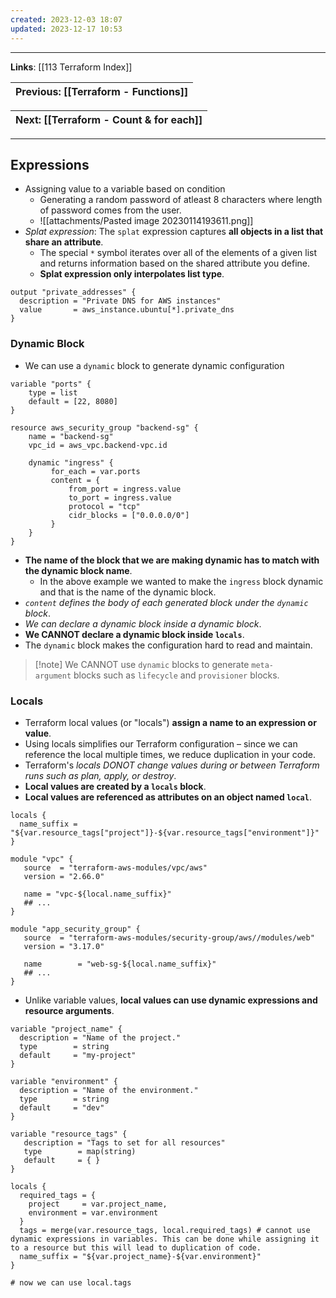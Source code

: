 ```yaml
---
created: 2023-12-03 18:07
updated: 2023-12-17 10:53
---
```

---
**Links**: [[113 Terraform Index]]

| Previous: [[Terraform - Functions]] |
|-|

| Next: [[Terraform - Count & for each]] |
|-|

---
## Expressions
- Assigning value to a variable based on condition
	- Generating a random password of atleast 8 characters where length of password comes from the user.
	- ![[attachments/Pasted image 20230114193611.png]]
- *Splat expression*: The `splat` expression captures **all objects in a list that share an attribute**. 
	- The special `*` symbol iterates over all of the elements of a given list and returns information based on the shared attribute you define.
	- **Splat expression only interpolates list type**.

```hcl title:"Example of splat operation" fold
output "private_addresses" {
  description = "Private DNS for AWS instances"
  value       = aws_instance.ubuntu[*].private_dns
}
```

### Dynamic Block
- We can use a `dynamic` block to generate dynamic configuration

```hcl title:"using dynamic block" fold
variable "ports" {
	type = list
	default = [22, 8080]
}

resource aws_security_group "backend-sg" {
	name = "backend-sg"
	vpc_id = aws_vpc.backend-vpc.id

	dynamic "ingress" {
		 for_each = var.ports
		 content = {
			 from_port = ingress.value
			 to_port = ingress.value
			 protocol = "tcp"
			 cidr_blocks = ["0.0.0.0/0"]
		 }
	}
}
```

- **The name of the block that we are making dynamic has to match with the dynamic block name**.
	- In the above example we wanted to make the `ingress` block dynamic and that is the name of the dynamic block.
- *`content` defines the body of each generated block under the `dynamic` block*.
- *We can declare a dynamic block inside a dynamic block*.
- **We CANNOT declare a dynamic block inside `locals`**.
- The `dynamic` block makes the configuration hard to read and maintain.

> [!note] We CANNOT use `dynamic` blocks to generate `meta-argument` blocks such as `lifecycle` and `provisioner` blocks.

### Locals
- Terraform local values (or "locals") **assign a name to an expression or value**. 
- Using locals simplifies our Terraform configuration – since we can reference the local multiple times, we reduce duplication in your code.
- Terraform's *locals DONOT change values during or between Terraform runs such as plan, apply, or destroy*.
- **Local values are created by a `locals` block**.
- **Local values are referenced as attributes on an object named `local`**.

```hcl hl:9,17 title:"Setting and using locals" fold
locals {
  name_suffix = "${var.resource_tags["project"]}-${var.resource_tags["environment"]}"
}

module "vpc" {
   source  = "terraform-aws-modules/vpc/aws"
   version = "2.66.0"

   name = "vpc-${local.name_suffix}"
   ## ...
}

module "app_security_group" {
   source  = "terraform-aws-modules/security-group/aws//modules/web"
   version = "3.17.0"

   name        = "web-sg-${local.name_suffix}"
   ## ...
}
```

- Unlike variable values, **local values can use dynamic expressions and resource arguments**.

```hcl title:"Using dynamic expressions with locals" fold
variable "project_name" {
  description = "Name of the project."
  type        = string
  default     = "my-project"
}

variable "environment" {
  description = "Name of the environment."
  type        = string
  default     = "dev"
}

variable "resource_tags" {
   description = "Tags to set for all resources"
   type        = map(string)
   default     = { }
}

locals {
  required_tags = {
    project     = var.project_name,
    environment = var.environment
  }
  tags = merge(var.resource_tags, local.required_tags) # cannot use dynamic expressions in variables. This can be done while assigning it to a resource but this will lead to duplication of code.
  name_suffix = "${var.project_name}-${var.environment}"
}

# now we can use local.tags
```